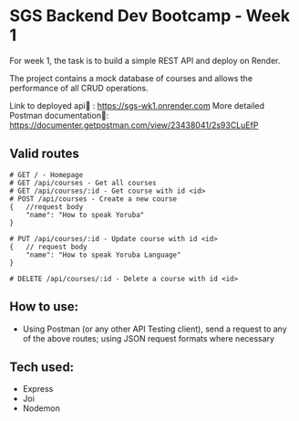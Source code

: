 # SGS Backend Dev Bootcamp - Week 1
For week 1, the task is to build a simple REST API and deploy on Render.

The project contains a mock database of courses and allows the performance of all CRUD operations.

Link to deployed api:link: : https://sgs-wk1.onrender.com
More detailed Postman documentation:link:: https://documenter.getpostman.com/view/23438041/2s93CLuEfP

## Valid routes
```
# GET / - Homepage
# GET /api/courses - Get all courses
# GET /api/courses/:id - Get course with id <id>
# POST /api/courses - Create a new course
{   //request body
    "name": "How to speak Yoruba"
}

# PUT /api/courses/:id - Update course with id <id>
{   // request body
    "name": "How to speak Yoruba Language"
}

# DELETE /api/courses/:id - Delete a course with id <id>

```

## How to use:
- Using Postman (or any other API Testing client), send a request to any of the above routes; using JSON request formats where necessary

## Tech used:
- Express
- Joi
- Nodemon